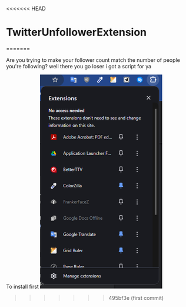 <<<<<<< HEAD

# TwitterUnfollowerExtension

=======

Are you trying to make your follower count match the number of people you're following? well there you go loser i got a script for ya

To install first
![Extensions](readme\extensions.png)

> > > > > > > 495bf3e (first commit)
